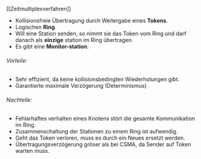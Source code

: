 [[Zeitmultiplexverfahren]]

- Kollisionsfreie Übertragung durch Weitergabe eines **Tokens**.
- Logischen **Ring**.
- Will eine Station senden, so nimmt sie das Token vom Ring und darf danach als **einzige** station im Ring übertragen.
- Es gibt eine **Monitor-station**.

###### Vorteile:
- Sehr effizient, da keine kollisionsbedingten Wiederholungen gibt.
- Garantierte maximale Verzögerung (Determinismus)

###### Nachteile:
- Fehlarhaftes verhalten eines Knotens stört die gesamte Kommunikation im Ring.
- Zusammenschaltung der Stationen zu einem Ring ist aufwendig.
- Geht das Token verloren, muss es durch ein Neues ersetzt werden.
- Übertragungsverzögerung gröser als bei CSMA, da Sender auf Token warten muss.